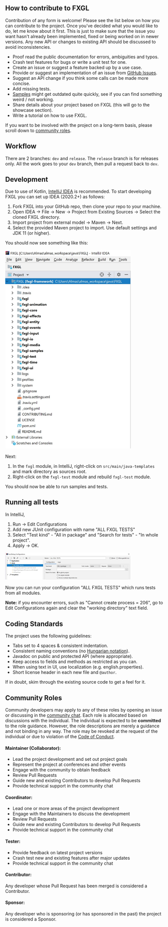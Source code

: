 ## How to contribute to FXGL

Contribution of any form is welcome!
Please see the list below on how you can contribute to the project.
Once you've decided what you would like to do, let me know about it first.
This is just to make sure that the issue you want hasn't already been implemented,
fixed or being worked on in newer versions.
Any new API or changes to existing API should be discussed to avoid inconsistencies.

* Proof read the public documentation for errors, ambiguities and typos.
* Crash test features for bugs or write a unit test for one.
* Create an issue or suggest a feature backed up by a use case.
* Provide or suggest an implementation of an issue from [GitHub Issues](https://github.com/AlmasB/FXGL/issues).
* Suggest an API change if you think some calls can be made more concise.
* Add missing tests.
* [Samples](fxgl-samples) might get outdated quite quickly, see if you can find something weird / not working.
* Share details about your project based on FXGL (this will go to the showcase section).
* Write a tutorial on how to use FXGL.

If you want to be involved with the project on a long-term basis, please scroll down to [community roles](#Community-Roles).

## Workflow

There are 2 branches: `dev` and `release`.
The `release` branch is for releases only.
All the work goes to your `dev` branch, then pull a request back to `dev`.

## Development

Due to use of Kotlin, [IntelliJ IDEA](https://www.jetbrains.com/idea/) is recommended.
To start developing FXGL you can set up IDEA (2020.2+) as follows:

1. Fork FXGL into your GitHub repo, then clone your repo to your machine.
2. Open IDEA -> File -> New -> Project from Existing Sources -> Select the cloned FXGL directory.
3. Import project from external model -> Maven -> Next.
4. Select the provided Maven project to import. Use default settings and JDK 11 (or higher).

You should now see something like this:

<img src="https://raw.githubusercontent.com/AlmasB/git-server/master/storage/images/fxgl11_IDEA.jpg" width="400" />

Next:
1. In the `fxgl` module, in IntelliJ, right-click on `src/main/java-templates` and mark directory as sources root.
2. Right-click on the `fxgl-test` module and rebuild `fxgl-test` module.

You should now be able to run samples and tests.

## Running all tests

In IntelliJ,

1. Run -> Edit Configurations
2. Add new JUnit configuration with name "ALL FXGL TESTS"
3. Select "Test kind" - "All in package" and "Search for tests" - "In whole project".
4. Apply -> OK.

<img src="https://raw.githubusercontent.com/AlmasB/git-server/master/storage/images/fxgl11_tests.jpg" width="400" />

Now you can run your configuration "ALL FXGL TESTS" which runs tests from all modules.

**Note:** if you encounter errors, such as "Cannot create process = 206", go to Edit Configurations again and clear the "working directory" text field.

## Coding Standards

The project uses the following guidelines:

* Tabs set to 4 spaces & consistent indentation.
* Consistent naming conventions (no [Hungarian notation](https://en.wikipedia.org/wiki/Hungarian_notation)).
* Javadoc on public and protected API (where appropriate).
* Keep access to fields and methods as restricted as you can.
* When using text in UI, use localization (e.g. english.properties).
* Short license header in each new file and `@author`.

If in doubt, skim through the existing source code to get a feel for it.

## Community Roles

Community developers may apply to any of these roles by opening an issue or discussing in the [community chat](https://gitter.im/AlmasB/FXGL). Each role is allocated based on discussions with the individual. The individual is expected to be **committed** to the role guidance. However, the role descriptions are merely a guidance and not binding in any way. The role may be revoked at the request of the individual or due to violation of the [Code of Conduct](CODE_OF_CONDUCT.md).

#### Maintainer (Collaborator):

* Lead the project development and set out project goals
* Represent the project at conferences and other events
* Engage with the community to obtain feedback
* Review Pull Requests
* Guide new and existing Contributors to develop Pull Requests
* Provide technical support in the community chat

#### Coordinator:

* Lead one or more areas of the project development
* Engage with the Maintainers to discuss the development
* Review Pull Requests
* Guide new and existing Contributors to develop Pull Requests
* Provide technical support in the community chat

#### Tester:

* Provide feedback on latest project versions
* Crash test new and existing features after major updates
* Provide technical support in the community chat

#### Contributor:

Any developer whose Pull Request has been merged is considered a Contributor.

#### Sponsor:

Any developer who is sponsoring (or has sponsored in the past) the project is considered a Sponsor.
